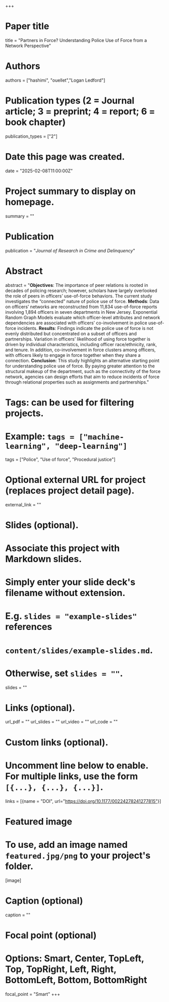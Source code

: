 +++
# Paper title
title = "Partners in Force? Understanding Police Use of Force from a Network Perspective"

# Authors
authors = ["hashimi", "ouellet","Logan Ledford"]

# Publication types (2 = Journal article; 3 = preprint; 4 = report; 6 = book chapter)
publication_types = ["2"]

# Date this page was created.
date = "2025-02-08T11:00:00Z"

# Project summary to display on homepage.
summary = ""

# Publication
publication = "*Journal of Research in Crime and Delinquency*"

# Abstract
abstract = "**Objectives**: The importance of peer relations is rooted in decades of policing research; however, scholars have largely overlooked the role of peers in officers’ use-of-force behaviors. The current study investigates the “connected” nature of police use of force. **Methods**: Data on officers’ networks are reconstructed from 11,834 use-of-force reports involving 1,894 officers in seven departments in New Jersey. Exponential Random Graph Models evaluate which officer-level attributes and network dependencies are associated with officers’ co-involvement in police use-of-force incidents. **Results**: Findings indicate the police use of force is not evenly distributed but concentrated on a subset of officers and partnerships. Variation in officers’ likelihood of using force together is driven by individual characteristics, including officer race/ethnicity, rank, and tenure. In addition, co-involvement in force clusters among officers, with officers likely to engage in force together when they share a connection. **Conclusion**: This study highlights an alternative starting point for understanding police use of force. By paying greater attention to the structural makeup of the department, such as the connectivity of the force network, agencies can design efforts that aim to reduce incidents of force through relational properties such as assignments and partnerships."

# Tags: can be used for filtering projects.
# Example: `tags = ["machine-learning", "deep-learning"]`
tags = ["Police", "Use of force", "Procedural justice"]

# Optional external URL for project (replaces project detail page).
external_link = ""

# Slides (optional).
#   Associate this project with Markdown slides.
#   Simply enter your slide deck's filename without extension.
#   E.g. `slides = "example-slides"` references 
#   `content/slides/example-slides.md`.
#   Otherwise, set `slides = ""`.
slides = ""

# Links (optional).
url_pdf = ""
url_slides = ""
url_video = ""
url_code = ""

# Custom links (optional).
#   Uncomment line below to enable. For multiple links, use the form `[{...}, {...}, {...}]`.
links = [{name = "DOI", url="https://doi.org/10.1177/00224278241277815"}]

# Featured image
# To use, add an image named `featured.jpg/png` to your project's folder. 
[image]
  # Caption (optional)
  caption = ""
  
  # Focal point (optional)
  # Options: Smart, Center, TopLeft, Top, TopRight, Left, Right, BottomLeft, Bottom, BottomRight
  focal_point = "Smart"
+++


